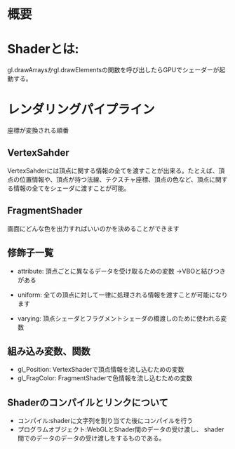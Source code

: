 # 概要

# Shaderとは:
gl.drawArraysかgl.drawElementsの関数を呼び出したらGPUでシェーダーが起動する。

# レンダリングパイプライン
座標が変換される順番

## VertexSahder
VertexSahderには頂点に関する情報の全てを渡すことが出来る。たとえば、頂点の位置情報や、頂点が持つ法線、テクスチャ座標、頂点の色など、頂点に関する情報の全てをシェーダに渡すことが可能。

## FragmentShader
画面にどんな色を出力すればいいのかを決めることができます

## 修飾子一覧
+ attribute:
頂点ごとに異なるデータを受け取るための変数
→VBOと結びつきがある

+ uniform:
全ての頂点に対して一律に処理される情報を渡すことが可能になります

+ varying:
頂点シェーダとフラグメントシェーダの橋渡しのために使われる変数


## 組み込み変数、関数
+ gl_Position: VertexShaderで頂点情報を流し込むための変数
+ gl_FragColor: FragmentShaderで色情報を流し込むための変数

## Shaderのコンパイルとリンクについて
- コンパイル:shaderに文字列を割り当てた後にコンパイルを行う
- プログラムオブジェクト:WebGLとShader間のデータの受け渡し、
shader間でのデータのデータの受け渡しをするものである。
